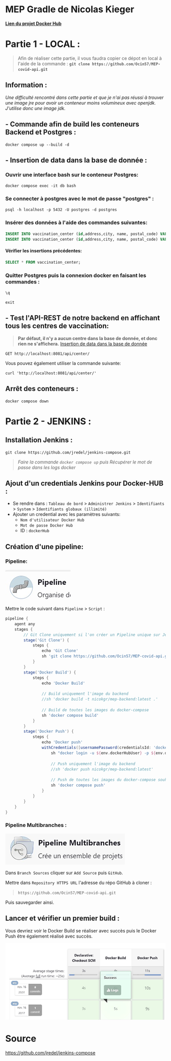 # MEP Gradle de Nicolas Kieger
 
[**Lien du projet Docker Hub**](https://hub.docker.com/r/nicokgr/mep-backend)

# Partie 1 - LOCAL :

> Afin de réaliser cette partie, il vous faudra copier ce dépot en local à l'aide de la commande : **`git clone https://github.com/Ocin57/MEP-covid-api.git`**

## Information :
*Une difficulté rencontré dans cette partie et que je n'ai pas réussi à trouver une image jre pour avoir un conteneur moins volumineux avec openjdk. J'utilise donc une image jdk.*

## - Commande afin de build les conteneurs Backend et Postgres :

```shell
docker compose up --build -d
```

## - Insertion de data dans la base de donnée :
### Ouvrir une interface bash sur le conteneur Postgres:

```shell
docker compose exec -it db bash
```

### Se connecter à postgres avec le mot de passe "postgres" :

```shell
psql -h localhost -p 5432 -U postgres -d postgres
```

### Insérer des données à l'aide des commandes suivantes:

```sql
INSERT INTO vaccination_center (id,address,city, name, postal_code) VALUES (1, '5 rue du poisson','Paris','Centre de Paris','75000');
INSERT INTO vaccination_center (id,address,city, name, postal_code) VALUES (2, '2 rue de Brabois','Nancy','Centre de Nancy','54000');
```

#### Vérifier les insertions précédentes: 

```sql
SELECT * FROM vaccination_center;
```

### Quitter Postgres puis la connexion docker en faisant les commandes : 

```shell
\q
```
```shell
exit
```

## - Test l'API-REST de notre backend en affichant tous les centres de vaccination:

> **Par défaut, il n'y a aucun centre dans la base de donnée, et donc rien ne s'affichera.**
[Insertion de data dans la base de donnée](#Insertion-de-data-dans-la-base-de-donnée-:)

```
GET http://localhost:8081/api/center/
```

Vous pouvez également utiliser la commande suivante:

```shell
curl 'http://localhost:8081/api/center/'
```

## Arrêt des conteneurs :

```shell
docker compose down
```


# Partie 2 - JENKINS :

## Installation Jenkins :
```shell
git clone https://github.com/jredel/jenkins-compose.git
```
> *Faire la commande ``docker compose up`` puis Récupérer le mot de passe dans les logs docker*

## Ajout d'un credentials Jenkins pour Docker-HUB :
- Se rendre dans :
``Tableau de bord`` > ``Administrer Jenkins`` > ``Identifiants`` > ``System`` > ``Identifiants globaux (illimité)``
- Ajouter un credential avec les paramètres suivants:
    - ``Nom d'utilisateur Docker Hub``
    - ``Mot de passe Docker Hub``
    - ID : ``dockerHub``

## Création d'une pipeline:
### Pipeline:
![pipeline](./images/pipeline.jpg)

Mettre le code suivant dans ``Pipeline`` > ``Script`` :
```groovy
pipeline {
    agent any
    stages {   
        // Git Clone uniquement si l'on créer un Pipeline unique sur Jenkins
        stage('Git Clone') {
            steps {
                echo 'Git Clone'
                sh 'git clone https://github.com/Ocin57/MEP-covid-api.git'
            }
        }  
        stage('Docker Build') {
            steps {
                echo 'Docker Build'

                // Build uniquement l'image du backend 
                //sh 'docker build -t nicokgr/mep-backend:latest .'

                // Build de toutes les images du docker-compose
                sh 'docker compose build'
            }
        }
        stage('Docker Push') {
            steps {
                echo 'Docker push'
                withCredentials([usernamePassword(credentialsId: 'dockerHub', passwordVariable: 'dockerHubPassword', usernameVariable: 'dockerHubUser')]) {
                    sh "docker login -u ${env.dockerHubUser} -p ${env.dockerHubPassword}"

                    // Push uniquement l'image du backend
                    //sh 'docker push nicokgr/mep-backend:latest'

                    // Push de toutes les images du docker-compose souhaitées
                    sh 'docker compose push'
                }
            }
        }
    }
}
```

### Pipeline Multibranches :
![pipeline multibranches](./images/pipeline_multibranches.jpg)

Dans ``Branch Sources`` cliquer sur ``Add Source`` puis ``GitHub``.

Mettre dans ``Repository HTTPS URL`` l'adresse du répo GitHub à cloner : 
> ``https://github.com/Ocin57/MEP-covid-api.git``

Puis sauvegarder ainsi.

## Lancer et vérifier un premier build :
Vous devriez voir le Docker Build se réaliser avec succès puis le Docker Push être également réalisé avec succès.

![build succes](./images/jenkins_succes.jpg)

# Source
https://github.com/jredel/jenkins-compose
